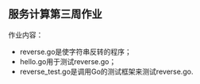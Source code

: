 ## 服务计算第三周作业
作业内容：
* reverse.go是使字符串反转的程序；
* hello.go用于测试reverse.go；
* reverse_test.go是调用Go的测试框架来测试reverse.go.
